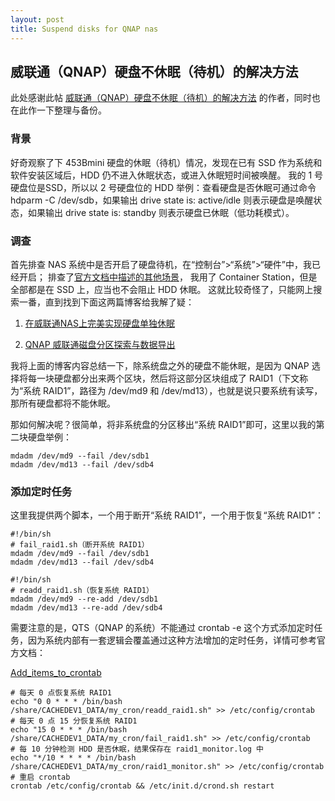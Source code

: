 ```yaml
---
layout: post
title: Suspend disks for QNAP nas
---
```


## 威联通（QNAP）硬盘不休眠（待机）的解决方法

此处感谢此帖
[威联通（QNAP）硬盘不休眠（待机）的解决方法](https://blog.csdn.net/hanziyuan08/article/details/104933718)
的作者，同时也在此作一下整理与备份。

### 背景

好奇观察了下 453Bmini 硬盘的休眠（待机）情况，发现在已有 SSD 作为系统和软件安装区域后，HDD 仍不进入休眠状态，或进入休眠短时间被唤醒。
我的 1 号硬盘位是SSD，所以以 2 号硬盘位的 HDD 举例：查看硬盘是否休眠可通过命令 hdparm -C /dev/sdb，如果输出 drive state is: active/idle 则表示硬盘是唤醒状态，如果输出 drive state is: standby 则表示硬盘已休眠（低功耗模式）。

### 调查

首先排查 NAS 系统中是否开启了硬盘待机，在“控制台”>“系统”>“硬件”中，我已经开启；
排查了[官方文档中描述的其他场景](https://www.qnap.com/zh-cn/how-to/faq/article/%E4%B8%BA%E4%BD%95%E6%88%91%E7%9A%84-nas-%E7%A1%AC%E7%9B%98%E4%B8%8D%E8%BF%9B%E5%85%A5%E5%BE%85%E6%9C%BA%E6%A8%A1%E5%BC%8F)，
我用了 Container Station，但是全部都是在 SSD 上，应当也不会阻止 HDD 休眠。
这就比较奇怪了，只能网上搜索一番，直到找到下面这两篇博客给我解了疑：

1. [在威联通NAS上完美实现硬盘单独休眠](http://www.nasyun.com/thread-67376-1-1.html)

2. [QNAP 威联通磁盘分区探索与数据导出](https://post.smzdm.com/p/301806/)

我将上面的博客内容总结一下，除系统盘之外的硬盘不能休眠，是因为 QNAP 选择将每一块硬盘都分出来两个区块，然后将这部分区块组成了 RAID1（下文称为“系统 RAID1”，路径为 /dev/md9 和 /dev/md13），也就是说只要系统有读写，那所有硬盘都将不能休眠。

那如何解决呢？很简单，将非系统盘的分区移出“系统 RAID1”即可，这里以我的第二块硬盘举例：

```shell
mdadm /dev/md9 --fail /dev/sdb1
mdadm /dev/md13 --fail /dev/sdb4
```

### 添加定时任务

这里我提供两个脚本，一个用于断开“系统 RAID1”，一个用于恢复“系统 RAID1”：

```shell
#!/bin/sh
# fail_raid1.sh（断开系统 RAID1）
mdadm /dev/md9 --fail /dev/sdb1
mdadm /dev/md13 --fail /dev/sdb4
```

```shell
#!/bin/sh
# readd_raid1.sh（恢复系统 RAID1）
mdadm /dev/md9 --re-add /dev/sdb1
mdadm /dev/md13 --re-add /dev/sdb4
```

需要注意的是，QTS（QNAP 的系统）不能通过 crontab -e 这个方式添加定时任务，因为系统内部有一套逻辑会覆盖通过这种方法增加的定时任务，详情可参考官方文档：

[Add_items_to_crontab](https://wiki.qnap.com/wiki/Add_items_to_crontab)

```shell
# 每天 0 点恢复系统 RAID1
echo "0 0 * * * /bin/bash /share/CACHEDEV1_DATA/my_cron/readd_raid1.sh" >> /etc/config/crontab
# 每天 0 点 15 分恢复系统 RAID1
echo "15 0 * * * /bin/bash /share/CACHEDEV1_DATA/my_cron/fail_raid1.sh" >> /etc/config/crontab
# 每 10 分钟检测 HDD 是否休眠，结果保存在 raid1_monitor.log 中
echo "*/10 * * * * /bin/bash /share/CACHEDEV1_DATA/my_cron/raid1_monitor.sh" >> /etc/config/crontab
# 重启 crontab
crontab /etc/config/crontab && /etc/init.d/crond.sh restart
```
